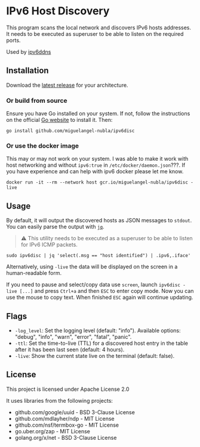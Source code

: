# IPv6 Host Discovery

This program scans the local network and discovers IPv6 hosts addresses.
It needs to be executed as superuser to be able to listen on the required ports.

Used by [ipv6ddns](https://github.com/miguelangel-nubla/ipv6ddns)

## Installation

Download the [latest release](https://github.com/miguelangel-nubla/ipv6disc/releases/latest) for your architecture.

### Or build from source

Ensure you have Go installed on your system. If not, follow the instructions on the official [Go website](https://golang.org/doc/install) to install it. Then:
```
go install github.com/miguelangel-nubla/ipv6disc
```

### Or use the docker image
This may or may not work on your system. I was able to make it work with host networking and without `ipv6:true` in `/etc/docker/daemon.json`???. If you have experience and can help with ipv6 docker please let me know.
```
docker run -it --rm --network host gcr.io/miguelangel-nubla/ipv6disc -live
```

## Usage

By default, it will output the discovered hosts as JSON messages to `stdout`. You can easily parse the output with [`jq`](https://stedolan.github.io/jq/).

>:warning: This utility needs to be executed as a superuser to be able to listen for IPv6 ICMP packets.

```
sudo ipv6disc | jq 'select(.msg == "host identified") | .ipv6,.iface'
```

Alternatively, using `-live` the data will be displayed on the screen in a human-readable form.

If you need to pause and select/copy data use `screen`, launch `ipv6disc -live [...]` and press `Ctrl+a` and then `ESC` to enter copy mode. Now you can use the mouse to copy text. When finished `ESC` again will continue updating.

## Flags

- `-log_level`: Set the logging level (default: "info"). Available options: "debug", "info", "warn", "error", "fatal", "panic".
- `-ttl`: Set the time-to-live (TTL) for a discovered host entry in the table after it has been last seen (default: 4 hours).
- `-live`: Show the current state live on the terminal (default: false).

## License

This project is licensed under Apache License 2.0 

It uses libraries from the following projects:
- github.com/google/uuid - BSD 3-Clause License
- github.com/mdlayher/ndp - MIT License
- github.com/nsf/termbox-go - MIT License
- go.uber.org/zap - MIT License
- golang.org/x/net - BSD 3-Clause License
